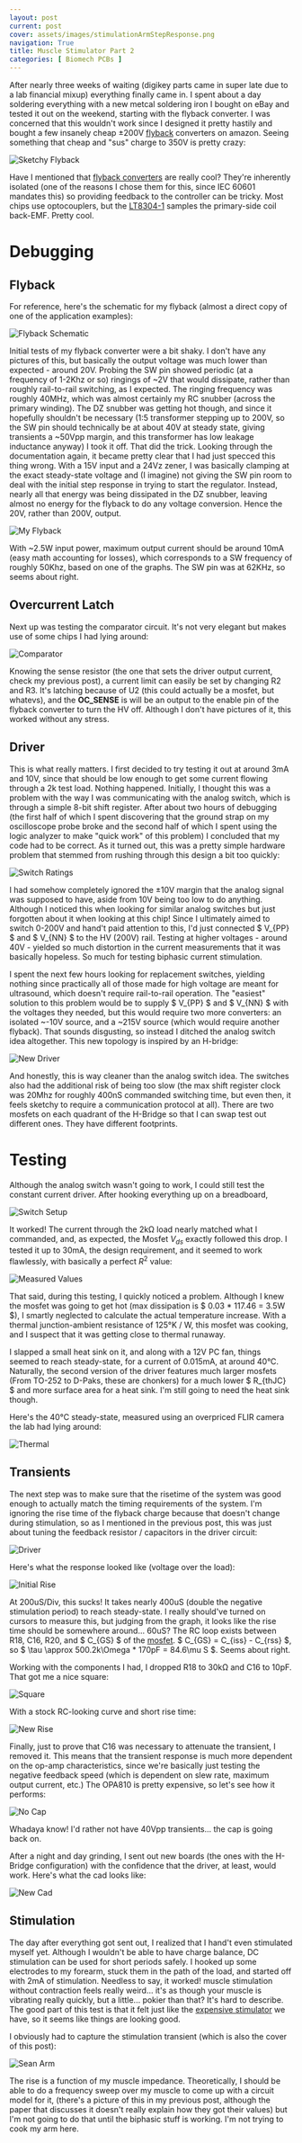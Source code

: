 ```yaml
---
layout: post
current: post
cover: assets/images/stimulationArmStepResponse.png
navigation: True
title: Muscle Stimulator Part 2
categories: [ Biomech PCBs ]
---
```


After nearly three weeks of waiting (digikey parts came in super late due to a lab financial mixup) everything finally came in. I spent about a day soldering everything with a new metcal soldering iron I bought on eBay and tested it out on the weekend, starting with the flyback converter. I was concerned that this wouldn't work since I designed it pretty hastily and bought a few insanely cheap &#xb1;200V [flyback](https://www.amazon.com/DIANN-Converter-Adjustable-Capacitor-Charging/dp/B0BWN4XNHJ/ref=sr_1_13?crid=2QEGKWMWNX0NG&dib=eyJ2IjoiMSJ9.xu_q7KxCvvL10LmSeyfQLwipaKkC6QKCP6iw3p_LtDvbPyMB84eHRwFbLczu5F9LLrwciCSwoIMZNkUKXF90IfAoXNJB5KJFtahgsZ2thJHLZWNQQWySXb4ZEMTvFyeDGsFK1e6UygJCq9e09Juif5TQbeuNV_8uZK9s0A7UlMd-mFI3xQ3M7VcFo7OOCBTvC5ED0unxU9hviAwz2LB9Kj32u_WHyuo2Cv32Y3rgEME.zhGoewcaxu1DgULXFg4tIhxyOF59cxjqIeHDVmAa7dY&dib_tag=se&keywords=396v+flyback+converter+module+yellow&qid=1722696343&sprefix=396v+flyback+converter+module+yellow%2Caps%2C148&sr=8-13) converters on amazon. Seeing something that cheap and "sus" charge to 350V is pretty crazy: 

![Sketchy Flyback](https://github.com/seanboe/temp_site/blob/master/assets/images/stimulator/post2/sketchyflyback.png?raw=true)

Have I mentioned that [flyback converters](https://en.wikipedia.org/wiki/Flyback_converter) are really cool? They're inherently isolated (one of the reasons I chose them for this, since IEC 60601 mandates this) so providing feedback to the controller can be tricky. Most chips use optocouplers, but the [LT8304-1](https://www.analog.com/en/products/lt8304.html#part-details) samples the primary-side coil back-EMF. Pretty cool.

# Debugging


## Flyback

For reference, here's the schematic for my flyback (almost a direct copy of one of the application examples):

![Flyback Schematic](https://github.com/seanboe/temp_site/blob/master/assets/images/stimulator/post2/LT8304FlybackSchematic.png?raw=true)

Initial tests of my flyback converter were a bit shaky. I don't have any pictures of this, but basically the output voltage was much lower than expected - around 20V. Probing the SW pin showed periodic (at a frequency of 1-2Khz or so) ringings of ~2V that would dissipate, rather than roughly rail-to-rail switching, as I expected. The ringing frequency was roughly 40MHz, which was almost certainly my RC snubber (across the primary winding). The DZ snubber was getting hot though, and since it hopefully shouldn't be necessary (1:5 transformer stepping up to 200V, so the SW pin should technically be at about 40V at steady state, giving transients a ~50Vpp margin, and this transformer has low leakage inductance anyway) I took it off. That did the trick. Looking through the documentation again, it became pretty clear that I had just specced this thing wrong. With a 15V input and a 24Vz zener, I was basically clamping at the exact steady-state voltage and (I imagine) not giving the SW pin room to deal with the initial step response in trying to start the regulator. Instead, nearly all that energy was being dissipated in the DZ snubber, leaving almost no energy for the flyback to do any voltage conversion. Hence the 20V, rather than 200V, output. 

![My Flyback](https://github.com/seanboe/temp_site/blob/master/assets/images/stimulator/post2/myFlyback.png?raw=true)


With ~2.5W input power, maximum output current should be around 10mA (easy math accounting for losses), which corresponds to a SW frequency of roughly 50Khz, based on one of the graphs. The SW pin was at 62KHz, so seems about right.

## Overcurrent Latch

Next up was testing the comparator circuit. It's not very elegant but makes use of some chips I had lying around: 

![Comparator](https://github.com/seanboe/temp_site/blob/master/assets/images/stimulator/post2/comparator.png?raw=true)

Knowing the sense resistor (the one that sets the driver output current, check my previous post), a current limit can easily be set by changing R2 and R3. It's latching because of U2 (this could actually be a mosfet, but whatevs), and the __OC_SENSE__ is will be an output to the enable pin of the flyback converter to turn the HV off. Although I don't have pictures of it, this worked without any stress. 

## Driver 

This is what really matters. I first decided to try testing it out at around 3mA and 10V, since that should be low enough to get some current flowing through a 2k test load. Nothing happened. Initially, I thought this was a problem with the way I was communicating with the analog switch, which is through a simple 8-bit shift register. After about two hours of debugging (the first half of which I spent discovering that the ground strap on my oscilloscope probe broke and the second half of which I spent using the logic analyzer to make "quick work" of this problem) I concluded that my code had to be correct. As it turned out, this was a pretty simple hardware problem that stemmed from rushing through this design a bit too quickly:

![Switch Ratings](https://github.com/seanboe/temp_site/blob/master/assets/images/stimulator/post2/HV2201Ratings.png?raw=true)

I had somehow completely ignored the &#xb1;10V margin that the analog signal was supposed to have, aside from 10V being too low to do anything. Although I noticed this when looking for similar analog switches but just forgotten about it when looking at this chip! Since I ultimately aimed to switch 0-200V and hand't paid attention to this, I'd just connected $ V_{PP} $ and $ V_{NN} $ to the HV (200V) rail. Testing at higher voltages - around 40V - yielded so much distortion in the current measurements that it was basically hopeless. So much for testing biphasic current stimulation. 

I spent the next few hours looking for replacement switches, yielding nothing since practically all of those made for high voltage are meant for ultrasound, which doesn't require rail-to-rail operation. The "easiest" solution to this problem would be to supply $ V_{PP} $ and $ V_{NN} $ with the voltages they needed, but this would require two more converters: an isolated ~-10V source, and a ~215V source (which would require another flyback). That sounds disgusting, so instead I ditched the analog switch idea altogether. This new topology is inspired by an H-bridge: 

![New Driver](https://github.com/seanboe/temp_site/blob/master/assets/images/stimulator/post2/newDriver.png?raw=true)

And honestly, this is way cleaner than the analog switch idea. The switches also had the additional risk of being too slow (the max shift register clock was 20Mhz for roughly 400nS commanded switching time, but even then, it feels sketchy to require a communication protocol at all). There are two mosfets on each quadrant of the H-Bridge so that I can swap test out different ones. They have different footprints. 

# Testing

Although the analog switch wasn't going to work, I could still test the constant current driver. After hooking everything up on a breadboard,

![Switch Setup](https://github.com/seanboe/temp_site/blob/master/assets/images/stimulator/post2/driverSetup1.png?raw=true)

It worked! The current through the 2k&Omega; load nearly matched what I commanded, and, as expected, the Mosfet $V_{ds}$ exactly followed this drop. I tested it up to 30mA, the design requirement, and it seemed to work flawlessly, with basically a perfect $R^{2}$ value: 

![Measured Values](https://github.com/seanboe/temp_site/blob/master/assets/images/stimulator/post2/driver1ExperimentalResults.png?raw=true)

That said, during this testing, I quickly noticed a problem. Although I knew the mosfet was going to get hot (max dissipation is $ 0.03 * 117.46 = 3.5W $), I smartly neglected to calculate the actual temperature increase. With a thermal junction-ambient resistance of 125&deg;K / W, this mosfet was cooking, and I suspect that it was getting close to thermal runaway.

I slapped a small heat sink on it, and along with a 12V PC fan, things seemed to reach steady-state, for a current of 0.015mA, at around 40&deg;C. Naturally, the second version of the driver features much larger mosfets (From TO-252 to D-Paks, these are chonkers) for a much lower $ R_{thJC} $ and more surface area for a heat sink. I'm still going to need the heat sink though.

Here's the 40&deg;C steady-state, measured using an overpriced FLIR camera the lab had lying around: 

![Thermal](https://github.com/seanboe/temp_site/blob/master/assets/images/stimulator/post2/drive1thermalPicture.jpg?raw=true)

## Transients

The next step was to make sure that the risetime of the system was good enough to actually match the timing requirements of the system. I'm ignoring the rise time of the flyback charge because that doesn't change during stimulation, so as I mentioned in the previous post, this was just about tuning the feedback resistor / capacitors in the driver circuit: 

![Driver](https://github.com/seanboe/temp_site/blob/master/assets/images/stimulator/post1/finalDriver.png?raw=true)

Here's what the response looked like (voltage over the load): 

![Initial Rise](https://github.com/seanboe/temp_site/blob/master/assets/images/stimulator/post2/oscilloscope%20pictures/FlybackPrechargedCircuitPWROnTransientWLowSideSwitchingZoomed.png?raw=true)

At 200uS/Div, this sucks! It takes nearly 400uS (double the negative stimulation period) to reach steady-state. I really should've turned on cursors to measure this, but judging from the graph, it looks like the rise time should be somewhere around... 60uS? The RC loop exists between R18, C16, R20, and $ C_{GS} $ of the [mosfet](https://www.infineon.com/dgdl/Infineon-BSS87-DS-v02_00-EN.pdf?fileId=db3a30433b47825b013b60b6e9436ddb). $ C_{GS} = C_{iss} - C_{rss} $, so $ \tau \approx 500.2k\Omega * 170pF = 84.6\mu S $. Seems about right.

Working with the components I had, I dropped R18 to 30k&Omega; and C16 to 10pF. That got me a nice square: 

![Square](https://github.com/seanboe/temp_site/blob/master/assets/images/stimulator/post2/oscilloscope%20pictures/DS1Z_QuickPrint3.png?raw=true)

With a stock RC-looking curve and short rise time: 

![New Rise](https://github.com/seanboe/temp_site/blob/master/assets/images/stimulator/post2/oscilloscope%20pictures/DS1Z_QuickPrint4.png?raw=true)

Finally, just to prove that C16 was necessary to attenuate the transient, I removed it. This means that the transient response is much more dependent on the op-amp characteristics, since we're basically just testing the negative feedback speed (which is dependent on slew rate, maximum output current, etc.) The OPA810 is pretty expensive, so let's see how it performs: 

![No Cap](https://github.com/seanboe/temp_site/blob/master/assets/images/stimulator/post2/oscilloscope%20pictures/DS1Z_QuickPrint7.png?raw=true)

Whadaya know! I'd rather not have 40Vpp transients... the cap is going back on. 

After a night and day grinding, I sent out new boards (the ones with the H-Bridge configuration) with the confidence that the driver, at least, would work. Here's what the cad looks like: 

![New Cad](https://github.com/seanboe/temp_site/blob/master/assets/images/stimulator/post2/newDriverCad.png?raw=true)

## Stimulation

The day after everything got sent out, I realized that I hand't even stimulated myself yet. Although I wouldn't be able to have charge balance, DC stimulation can be used for short periods safely. I hooked up some electrodes to my forearm, stuck them in the path of the load, and started off with 2mA of stimulation. Needless to say, it worked! muscle stimulation without contraction feels really weird... it's as though your muscle is vibrating really quickly, but a little... pokier than that? It's hard to describe. The good part of this test is that it felt just like the [expensive stimulator](https://www.digitimer.com/product/human-neurophysiology/peripheral-stimulators/ds5-isolated-bipolar-constant-current-stimulator/) we have, so it seems like things are looking good. 

I obviously had to capture the stimulation transient (which is also the cover of this post): 

![Sean Arm](https://github.com/seanboe/temp_site/blob/master/assets/images/stimulator/post2/oscilloscope%20pictures/SeanArmStimulation.png?raw=true)

The rise is a function of my muscle impedance. Theoretically, I should be able to do a frequency sweep over my muscle to come up with a circuit model for it, (there's a picture of this in my previous post, although the paper that discusses it doesn't really explain how they got their values) but I'm not going to do that until the biphasic stuff is working. I'm not trying to cook my arm here. 